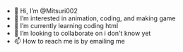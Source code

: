 - 👋 Hi, I’m @Mitsuri002
- 👀 I’m interested in animation, coding, and making game
- 🌱 I’m currently learning coding html
- 💞️ I’m looking to collaborate on i don't know yet
- 📫 How to reach me is by emailing me

<!---
Mitsuri002/Mitsuri002 is a ✨ special ✨ repository because its `README.md` (this file) appears on your GitHub profile.
You can click the Preview link to take a look at your changes.
--->
